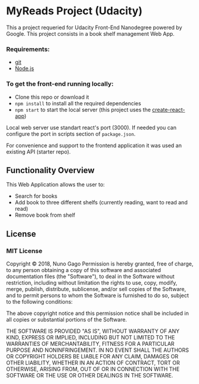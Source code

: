 # MyReads Project (Udacity)

This a project requeried for Udacity Front-End Nanodegree powered by Google. This project consists in a book shelf management Web App.

### Requirements:

- [git](https://git-scm.com/downloads) 
- [Node.js](https://nodejs.org/en/)

### To get the front-end running locally:

- Clone this repo or download it
- `npm install` to install all the required dependencies
- `npm start` to start the local server (this project uses the [create-react-app](https://github.com/facebook/create-react-app))

Local web server use standart react's port (3000). If needed you can configure the port in scripts section of `package.json`.

For convenience and support to the frontend application it was used an existing API (starter repo). 

## Functionality Overview
This Web Application allows the user to:

- Search for books
- Add book to three different shelfs (currently reading, want to read and read)
- Remove book from shelf

## License

### MIT License

Copyright © 2018, Nuno Gago
Permission is hereby granted, free of charge, to any person obtaining a copy of this software and associated documentation files (the "Software"), to deal in the Software without restriction, including without limitation the rights to use, copy, modify, merge, publish, distribute, sublicense, and/or sell copies of the Software, and to permit persons to whom the Software is furnished to do so, subject to the following conditions:

The above copyright notice and this permission notice shall be included in all copies or substantial portions of the Software.

THE SOFTWARE IS PROVIDED "AS IS", WITHOUT WARRANTY OF ANY KIND, EXPRESS OR IMPLIED, INCLUDING BUT NOT LIMITED TO THE WARRANTIES OF MERCHANTABILITY, FITNESS FOR A PARTICULAR PURPOSE AND NONINFRINGEMENT. IN NO EVENT SHALL THE AUTHORS OR COPYRIGHT HOLDERS BE LIABLE FOR ANY CLAIM, DAMAGES OR OTHER LIABILITY, WHETHER IN AN ACTION OF CONTRACT, TORT OR OTHERWISE, ARISING FROM, OUT OF OR IN CONNECTION WITH THE SOFTWARE OR THE USE OR OTHER DEALINGS IN THE SOFTWARE.

